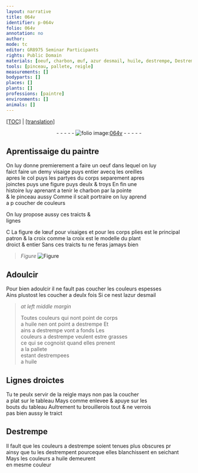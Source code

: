 ```yaml
---
layout: narrative
title: 064v
identifier: p-064v
folio: 064v
annotation: no
author:
mode: tc
editor: GR8975 Seminar Participants
rights: Public Domain
materials: [oeuf, charbon, œuf, azur desmail, huile, destrempe, Destrempe]
tools: [pinceau, pallete, reigle]
measurements: []
bodyparts: []
places: []
plants: []
professions: [paintre]
environments: []
animals: []
---
```


 <p><a href="{{ site.baseurl }}/diplomatic/">[TOC]</a> | <a href="{{ site.baseurl }}/texts/p-064v_tl/" target="_blank">[translation]</a></p><div class="folio" align="center">- - - - - <a href="http://gallica.bnf.fr/ark:/12148/btv1b10500001g/f134.image" target="_blank"><img src="https://cu-mkp.github.io/2017-workshop-edition/assets/photo-icon.png" alt="folio image: " style="display:inline-block; margin-bottom:-3px;"/>064v</a> - - - - - </div>  
  

## Aprentissaige du <span class="pro">paintre</span>

 
On luy donne premierem<span class="exp">ent</span> a faire un <span class="m">oeuf</span> dans lequel on luy<br/> faict faire un demy visaige puys entier avecq les oreilles<br/> apres le col puys les partyes du corps separem<span class="exp">ent</span> apres<br/> joinctes puys une figure puys deulx & troys En fin une<br/> histoire luy aprenant a tenir le <span class="m">charbon</span> par la pointe<br/> & le <span class="tl">pinceau</span> aussy Co<span class="exp">mm</span>e il scait portraire on luy aprend<br/> a <span class="del">p</span> coucher de couleurs
 
 
  
On luy propose aussy ces traicts &<br/> lignes
 
<span class="del">C</span> <span class="add">L</span>a figure de l<span class="m">œuf</span> pour visaiges <span class="add">et pour les corps plies</span> est le principal<br/> patron <span class="del">& la croix</span> co<span class="exp">mm</span>e la croix est le modelle du plant<br/> droict & entier Sans ces traicts tu ne feras jamays bien
 
> *Figure*
> <a href="https://drive.google.com/open?id=0B9-oNrvWdlO5NmZDTmZwc1Jqb2M" target="_blank"><img src="https://cu-mkp.github.io/GR8975-edition/assets/photo-icon.png" alt="Figure" style="display:inline-block; margin-bottom:-3px;"/></a>
 
 
  

## Adoulcir

 
Pour bien adoulcir il ne fault pas coucher les couleurs espesses<br/> Ains plustost les coucher a deulx fois Si ce nest l<span class="m">azur desmail</span>
 
> *at left middle margin*
> 
> 
>   Toutes couleurs qui nont point de corps<br/> a <span class="m">huile</span> nen ont point a <span class="m">destrempe</span> <span class="del">Et</span><br/> ains a <span class="m">destrempe</span> vont a fonds Les<br/> couleurs a <span class="m">destrempe</span> veulent estre grasses<br/> ce qui se cognoist quand elles prenent<br/> a la <span class="tl">pallete</span><br/> esta<span class="exp">n</span>t destrempees<br/> a <span class="m">huile</span>
 
 
  

## Lignes droictes

 
Tu te peulx servir de la <span class="tl">reigle</span> mays non pas la coucher<br/> a plat sur le tableau Mays co<span class="exp">mm</span>e enlevee & apuye sur les<br/> bouts du tableau Aultrem<span class="exp">ent</span> tu brouillerois tout & ne verrois<br/> pas bien aussy le traict
 
 
  

## <span class="m">Destrempe</span>

 
Il fault que les couleurs a <span class="m">destrempe</span> soient <span class="add">tenues</span> plus obscures <span class="del">pr</span><br/> ainsy que tu les destrempent <span class="add">pourceque elles blanchissent en seichant</span> Mays les couleurs a <span class="m">huile</span> demeurent<br/> en mesme couleur
 
 